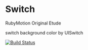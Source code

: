 Switch
=====================

RubyMotion Original Etude

switch background color by UISwitch

[![Build Status](https://travis-ci.org/shigemk2/Switch.png)](https://travis-ci.org/shigemk2/Switch)
